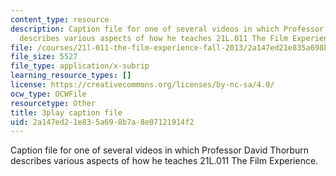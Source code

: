 ```yaml
---
content_type: resource
description: Caption file for one of several videos in which Professor David Thorburn
  describes various aspects of how he teaches 21L.011 The Film Experience.
file: /courses/21l-011-the-film-experience-fall-2013/2a147ed21e835a698b7a8e07121914f2_e0pgB4jWUjA.vtt
file_size: 5527
file_type: application/x-subrip
learning_resource_types: []
license: https://creativecommons.org/licenses/by-nc-sa/4.0/
ocw_type: OCWFile
resourcetype: Other
title: 3play caption file
uid: 2a147ed2-1e83-5a69-8b7a-8e07121914f2
---
```

Caption file for one of several videos in which Professor David Thorburn describes various aspects of how he teaches 21L.011 The Film Experience.